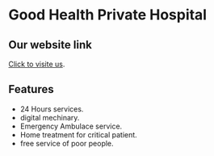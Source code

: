 # Good Health Private Hospital

## Our website link
 [Click to visite us](https://healthcare-center-b7049.web.app/).

## Features

* 24 Hours services.
* digital mechinary.
* Emergency Ambulace service. 
* Home treatment for critical patient.
* free service of poor people.

